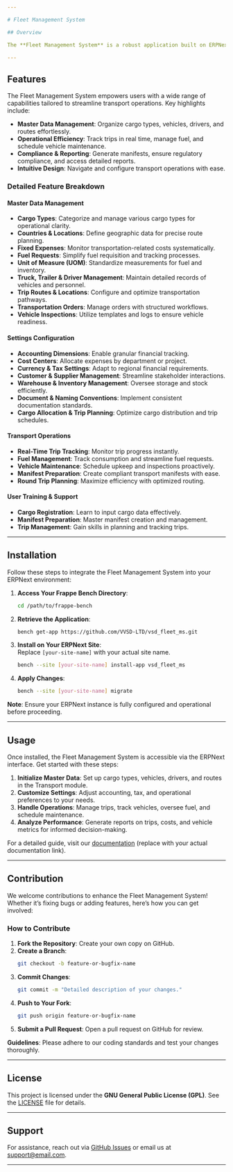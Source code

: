 ```yaml
---

# Fleet Management System

## Overview

The **Fleet Management System** is a robust application built on ERPNext, leveraging the Frappe Framework to deliver a seamless solution for managing transportation operations. Designed to enhance efficiency, this system offers comprehensive tools to oversee cargo, vehicles, drivers, routes, and trips—from foundational data setup to real-time operational tracking and reporting.

---
```


## Features

The Fleet Management System empowers users with a wide range of capabilities tailored to streamline transport operations. Key highlights include:

- **Master Data Management**: Organize cargo types, vehicles, drivers, and routes effortlessly.  
- **Operational Efficiency**: Track trips in real time, manage fuel, and schedule vehicle maintenance.  
- **Compliance & Reporting**: Generate manifests, ensure regulatory compliance, and access detailed reports.  
- **Intuitive Design**: Navigate and configure transport operations with ease.

### Detailed Feature Breakdown

#### Master Data Management
- **Cargo Types**: Categorize and manage various cargo types for operational clarity.  
- **Countries & Locations**: Define geographic data for precise route planning.  
- **Fixed Expenses**: Monitor transportation-related costs systematically.  
- **Fuel Requests**: Simplify fuel requisition and tracking processes.  
- **Unit of Measure (UOM)**: Standardize measurements for fuel and inventory.  
- **Truck, Trailer & Driver Management**: Maintain detailed records of vehicles and personnel.  
- **Trip Routes & Locations**: Configure and optimize transportation pathways.  
- **Transportation Orders**: Manage orders with structured workflows.  
- **Vehicle Inspections**: Utilize templates and logs to ensure vehicle readiness.

#### Settings Configuration
- **Accounting Dimensions**: Enable granular financial tracking.  
- **Cost Centers**: Allocate expenses by department or project.  
- **Currency & Tax Settings**: Adapt to regional financial requirements.  
- **Customer & Supplier Management**: Streamline stakeholder interactions.  
- **Warehouse & Inventory Management**: Oversee storage and stock efficiently.  
- **Document & Naming Conventions**: Implement consistent documentation standards.  
- **Cargo Allocation & Trip Planning**: Optimize cargo distribution and trip schedules.

#### Transport Operations
- **Real-Time Trip Tracking**: Monitor trip progress instantly.  
- **Fuel Management**: Track consumption and streamline fuel requests.  
- **Vehicle Maintenance**: Schedule upkeep and inspections proactively.  
- **Manifest Preparation**: Create compliant transport manifests with ease.  
- **Round Trip Planning**: Maximize efficiency with optimized routing.

#### User Training & Support
- **Cargo Registration**: Learn to input cargo data effectively.  
- **Manifest Preparation**: Master manifest creation and management.  
- **Trip Management**: Gain skills in planning and tracking trips.

---

## Installation

Follow these steps to integrate the Fleet Management System into your ERPNext environment:

1. **Access Your Frappe Bench Directory**:  
   ```bash
   cd /path/to/frappe-bench
   ```

2. **Retrieve the Application**:  
   ```bash
   bench get-app https://github.com/VVSD-LTD/vsd_fleet_ms.git
   ```

3. **Install on Your ERPNext Site**:  
   Replace `[your-site-name]` with your actual site name.  
   ```bash
   bench --site [your-site-name] install-app vsd_fleet_ms
   ```

4. **Apply Changes**:  
   ```bash
   bench --site [your-site-name] migrate
   ```

**Note**: Ensure your ERPNext instance is fully configured and operational before proceeding.

---

## Usage

Once installed, the Fleet Management System is accessible via the ERPNext interface. Get started with these steps:

1. **Initialize Master Data**: Set up cargo types, vehicles, drivers, and routes in the Transport module.  
2. **Customize Settings**: Adjust accounting, tax, and operational preferences to your needs.  
3. **Handle Operations**: Manage trips, track vehicles, oversee fuel, and schedule maintenance.  
4. **Analyze Performance**: Generate reports on trips, costs, and vehicle metrics for informed decision-making.

For a detailed guide, visit our [documentation](#) (replace with your actual documentation link).

---

## Contribution

We welcome contributions to enhance the Fleet Management System! Whether it’s fixing bugs or adding features, here’s how you can get involved:

### How to Contribute
1. **Fork the Repository**: Create your own copy on GitHub.  
2. **Create a Branch**:  
   ```bash
   git checkout -b feature-or-bugfix-name
   ```
3. **Commit Changes**:  
   ```bash
   git commit -m "Detailed description of your changes."
   ```
4. **Push to Your Fork**:  
   ```bash
   git push origin feature-or-bugfix-name
   ```
5. **Submit a Pull Request**: Open a pull request on GitHub for review.

**Guidelines**: Please adhere to our coding standards and test your changes thoroughly.

---

## License

This project is licensed under the **GNU General Public License (GPL)**. See the [LICENSE](LICENSE) file for details.

---

## Support

For assistance, reach out via [GitHub Issues](https://github.com/VVSD-LTD/vsd_fleet_ms/issues) or email us at [support@email.com](nelsonnorbert87@gmail.com).

---
